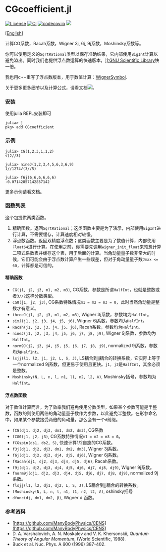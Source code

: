 # CGcoefficient.jl

[![License](http://img.shields.io/badge/license-MIT-brightgreen.svg?style=flat)](LICENSE)
[![CI](https://github.com/0382/CGcoefficient.jl/actions/workflows/CI.yml/badge.svg)](https://github.com/0382/CGcoefficient.jl/actions/workflows/CI.yml)
[![codecov.io](http://codecov.io/github/0382/CGcoefficient.jl/coverage.svg?branch=master)](http://codecov.io/github/0382/CGcoefficient.jl?branch=master)
[![](https://img.shields.io/badge/docs-dev-blue.svg)](https://0382.github.io/CGcoefficient.jl/dev)

[[English](README.md)]

计算CG系数，Racah系数，Wigner 3j, 6j, 9j系数，Moshinsky系数等。

你可以使用定义的`SqrtRational`类型以保存准确结果，它内部使用`BigInt`计算以避免溢出。同时我们也提供浮点数运算的快速版本，比[GNU Scientific Library](https://www.gnu.org/software/gsl/)快一倍。

我也用c++重写了浮点数版本，用于数值计算：[WignerSymbol](https://github.com/0382/WignerSymbol).

关于更多更多细节以及计算公式，请看文档[![](https://img.shields.io/badge/docs-dev-blue.svg)](https://0382.github.io/CGcoefficient.jl/dev)。

### 安装

使用julia REPL安装即可
```julia-repl
julia> ]
pkg> add CGcoefficient
```

### 示例

```julia-repl
julia> CG(1,2,3,1,1,2)
√(2//3)

julia> nineJ(1,2,3,4,5,6,3,6,9)
1//1274√(3//5)

julia> f6j(6,6,6,6,6,6)
-0.07142857142857142
```

更多示例请看文档。

### 函数列表

这个包提供两类函数。

1. 精确函数。返回`SqrtRational`；这类函数主要是为了演示，内部使用`BigInt`进行计算，不需要缓存，计算速度相对较慢。
2. 浮点数函数。返回双精度浮点数；这类函数主要是为了数值计算，内部使用`Float64`进行计算。在使用之前，你需要先调用`wigner_init_float`来预想计算二项式系数表并缓存这个表，用于后面的计算。当角动量量子数非常大的时候，它们可能会由于浮点数计算产生一些误差，但对于角动量量子数`Jmax <= 60`，计算都是可信的。

#### 精确函数

- `CG(j1, j2, j3, m1, m2, m3)`, CG系数，参数是所谓`HalfInt`，也就是整数或者`3//2`这样分数类型。
- `CG0(j1, j2, j3)`, CG系数特殊情况`m1 = m2 = m3 = 0`，此时当然角动量是整数才有意义。
- `threeJ(j1, j2, j3, m1, m2, m3)`, Wigner 3j系数，参数均为`HalfInt`。
- `sixJ(j1, j2, j3, j4, j5, j6)`, Wigner 6j系数，参数均为`HalfInt`。
- `Racah(j1, j2, j3, j4, j5, j6)`, Racah系数，参数均为`HalfInt`。
- `nineJ(j1, j2, j3, j4, j5, j6, j7, j8, j9)`, Wigner 9j系数，参数均为`HalfInt`。
- `norm9J(j2, j3, j4, j5, j5, j6, j7, j8, j9)`, normalized 9j系数，参数均为`HalfInt`。
- `lsjj(l1, l2, j1, j2, L, S, J)`, LS耦合到jj耦合的转换系数，它实际上等于一个normalized 9j系数，但更易于使用且更快。`j1, j2`是`HalfInt`，其余必须是整数。
- `Moshinsky(N, L, n, l, n1, l1, n2, l2, Λ)`, Moshinsky括号，参数均为`HalfInt`。

#### 浮点数函数

对于数值计算而言，为了效率我们避免使用分数类型，如果某个参数可能是半整数，函数的则使用两倍的角动量量子数作为参数，以此避免半整数。在形参命名中，如果某个参数接受两倍的角动量，那么会有一个`d`前缀。

- `fCG(dj1, dj2, dj3, dm1, dm2, dm3)`, CG系数
- `fCG0(j1, j2, j3)`, CG系数特殊情况`m1 = m2 = m3 = 0`。
- `fCGspin(ds1, ds2, S)`, 快速计算1/2自旋的CG系数。
- `f3j(dj1, dj2, dj3, dm1, dm2, dm3)`, Wigner 3j系数。
- `f6j(dj1, dj2, dj3, dj4, dj5, dj6)`, Wigner 6j系数。
- `fRacah(dj1, dj2, dj3, dj4, dj5, dj6)`, Racah系数。
- `f9j(dj1, dj2, dj3, dj4, dj5, dj6, dj7, dj8, dj9)`, Wigner 9j系数。
- `fnorm9j(dj1, dj2, dj3, dj4, dj5, dj6, dj7, dj8, dj9)`, normalized 9j系数。
- `flsjj(l1, l2, dj1, dj2, L, S, J)`, LS耦合到jj耦合的转换系数。
- `fMoshinsky(N, L, n, l, n1, l1, n2, l2, Λ)`, oshinsky括号
- `dfunc(dj, dm1, dm2, β)`, Wigner d 函数。


### 参考资料

- [https://github.com/ManyBodyPhysics/CENS](https://github.com/ManyBodyPhysics/CENS)
- D. A. Varshalovich, A. N. Moskalev and V. K. Khersonskii, *Quantum Theory of Angular Momentum*, (World Scientific, 1988).
- Buck et al. Nuc. Phys. A 600 (1996) 387-402.